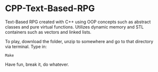 # CPP-Text-Based-RPG
Text-Based RPG created with C++ using OOP concepts such as abstract classes and pure virtual functions. Utilizes dynamic memory and STL containers such as vectors and linked lists.

To play, download the folder, unzip to somewhere and go to that directory via terminal. Type in:

``` Make ```

Have fun, break it, do whatever.
